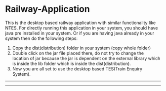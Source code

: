 # Railway-Application
This is the desktop based railway application with similar functionality like NTES.
For directly running this application in your system, you should have java pre installed in your system.
Or if you are having java already in your system then do the following steps:

1. Copy the dist(distribution) folder in your system (copy whole folder)
2. Double click on the jar file placed there, do not try to change the location of jar because the jar is dependent on the external library which is inside the lib folder which is inside the dist(distribution).
3. Now you are all set to use the desktop based TES(Train Enquiry System).

------------------------------------------------------------------------------
------------------------------------------------------------------------------